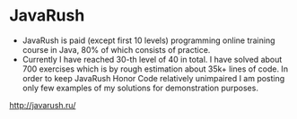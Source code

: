 # JavaRush 
- JavaRush is paid (except first 10 levels) programming online training course in Java, 80% of which consists of practice. 
- Currently I have reached 30-th level of 40 in total. 
I have solved about 700 exercises which is by rough estimation about 35k+ lines of code. In order to keep JavaRush Honor Code relatively unimpaired I am posting only few examples of my solutions for demonstration purposes.

http://javarush.ru/
